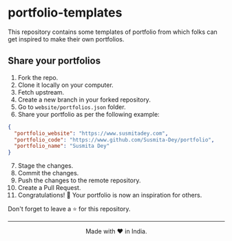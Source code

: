 # portfolio-templates
This repository contains some templates of portfolio from which folks can get inspired to make their own portfolios.

## Share your portfolios
1. Fork the repo.
2. Clone it locally on your computer.
3. Fetch upstream.
4. Create a new branch in your forked repository.
5. Go to `website/portfolios.json` folder.
6. Share your portfolio as per the following example: 
```json
{
  "portfolio_website": "https://www.susmitadey.com",
  "portfolio_code": "https://www.github.com/Susmita-Dey/portfolio",
  "portfolio_name": "Susmita Dey"
}
```
7. Stage the changes.
8. Commit the changes.
9. Push the changes to the remote repository.
10. Create a Pull Request.
11. Congratulations! 🙌 Your portfolio is now an inspiration for others.

Don't forget to leave a ⭐ for this repository.

---

<p align="center">Made with ❤️ in India.</p>

